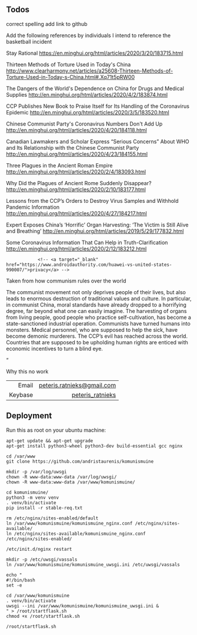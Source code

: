 ## Todos
correct spelling
add link to github

Add the following references
by individuals I intend to reference the basketball incident

Stay Rational
https://en.minghui.org/html/articles/2020/3/20/183715.html

Thirteen Methods of Torture Used in Today's China
http://www.clearharmony.net/articles/a25608-Thirteen-Methods-of-Torture-Used-in-Today-s-China.html#.Xq71t5pRW00

 The Dangers of the World's Dependence on China for Drugs and Medical Supplies 
http://en.minghui.org/html/articles/2020/4/2/183874.html

 CCP Publishes New Book to Praise Itself for Its Handling of the Coronavirus Epidemic 
http://en.minghui.org/html/articles/2020/3/5/183520.html

 Chinese Communist Party's Coronavirus Numbers Don't Add Up 
http://en.minghui.org/html/articles/2020/4/20/184118.html

 Canadian Lawmakers and Scholar Express “Serious Concerns” About WHO and Its Relationship with the Chinese Communist Party
 http://en.minghui.org/html/articles/2020/4/23/184155.html

 Three Plagues in the Ancient Roman Empire
 http://en.minghui.org/html/articles/2020/2/4/183093.html

 Why Did the Plagues of Ancient Rome Suddenly Disappear? 
http://en.minghui.org/html/articles/2020/2/10/183177.html

 Lessons from the CCP’s Orders to Destroy Virus Samples and Withhold Pandemic Information
 http://en.minghui.org/html/articles/2020/4/27/184217.html

 Expert Exposes China’s ‘Horrific’ Organ Harvesting: ‘The Victim is Still Alive and Breathing’ 
 http://en.minghui.org/html/articles/2019/5/29/177832.html

  Some Coronavirus Information That Can Help in Truth-Clarification
  http://en.minghui.org/html/articles/2020/2/12/183212.html

                <!-- <a target="_blank" href="https://www.androidauthority.com/huawei-vs-united-states-990007/">privacy</a> -->
Taken from how communism rules over the world

The communist movement not only deprives people of their lives, but also leads to enormous destruction of traditional values and culture. In particular, in communist China, moral standards have already dropped to a horrifying degree, far beyond what one can easily imagine. The harvesting of organs from living people, good people who practice self-cultivation, has become a state-sanctioned industrial operation. Communists have turned humans into monsters. Medical personnel, who are supposed to help the sick, have become demonic murderers. The CCP’s evil has reached across the world. Countries that are supposed to be upholding human rights are enticed with economic incentives to turn a blind eye.


“

Why this no work
            <table style="text-align:right">
                <tr>
                    <td>Email</td>
                    <td><a href="mailto:peteris.ratnieks@gmail.com">peteris.ratnieks@gmail.com</a></td>
                </tr>
                <tr>
                    <td>Keybase</td>
                    <td><a href="https://keybase.io/peteris_ratnieks">peteris_ratnieks</a></td>
                </tr>
            </table>

## Deployment

Run this as root on your ubuntu machine:
```
apt-get update && apt-get upgrade
apt-get install python3-wheel python3-dev build-essential gcc nginx

cd /var/www
git clone https://github.com/andristaurenis/komunismuine

mkdir -p /var/log/uwsgi
chown -R www-data:www-data /var/log/uwsgi/
chown -R www-data:www-data /var/www/komunismuine/

cd komunismuine/
python3 -m venv venv
. venv/bin/activate
pip install -r stable-req.txt

rm /etc/nginx/sites-enabled/default
ln /var/www/komunismuine/komunismuine_nginx.conf /etc/nginx/sites-available/
ln /etc/nginx/sites-available/komunismuine_nginx.conf /etc/nginx/sites-enabled/

/etc/init.d/nginx restart

mkdir -p /etc/uwsgi/vassals
ln /var/www/komunismuine/komunismuine_uwsgi.ini /etc/uwsgi/vassals

echo "
#!/bin/bash
set -e

cd /var/www/komunismuine
. venv/bin/activate
uwsgi --ini /var/www/komunismuine/komunismuine_uwsgi.ini &
" > /root/startflask.sh
chmod +x /root/startflask.sh

/root/startflask.sh
```
